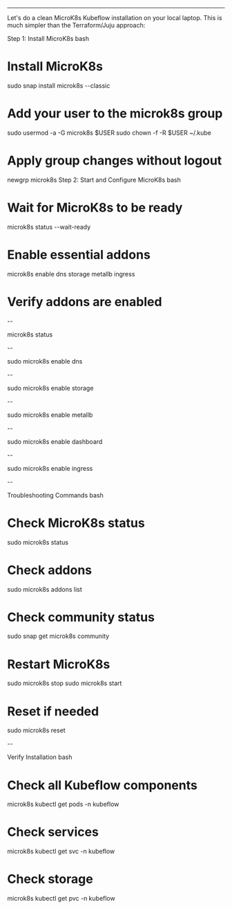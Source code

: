 ---

Let's do a clean MicroK8s Kubeflow installation on your local laptop. This is much simpler than the Terraform/Juju approach:

Step 1: Install MicroK8s
bash
# Install MicroK8s
sudo snap install microk8s --classic

# Add your user to the microk8s group
sudo usermod -a -G microk8s $USER
sudo chown -f -R $USER ~/.kube

# Apply group changes without logout
newgrp microk8s
Step 2: Start and Configure MicroK8s
bash
# Wait for MicroK8s to be ready
microk8s status --wait-ready

# Enable essential addons
microk8s enable dns storage metallb ingress

# Verify addons are enabled

--

microk8s status

--

sudo microk8s enable dns

--

sudo microk8s enable storage

--

sudo microk8s enable metallb

--

sudo microk8s enable dashboard

--

sudo microk8s enable ingress

--

Troubleshooting Commands
bash
# Check MicroK8s status
sudo microk8s status

# Check addons
sudo microk8s addons list

# Check community status
sudo snap get microk8s community

# Restart MicroK8s
sudo microk8s stop
sudo microk8s start

# Reset if needed
sudo microk8s reset

--

Verify Installation
bash
# Check all Kubeflow components
microk8s kubectl get pods -n kubeflow

# Check services
microk8s kubectl get svc -n kubeflow

# Check storage
microk8s kubectl get pvc -n kubeflow

